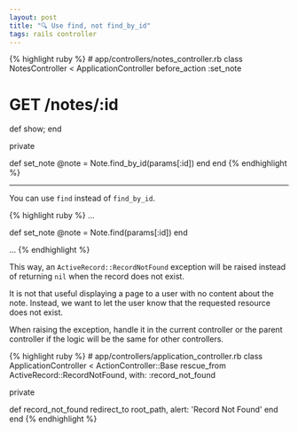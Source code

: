 ```yaml
---
layout: post
title: "🔍 Use find, not find_by_id"
tags: rails controller
---
```


<div class='red'>
{% highlight ruby %}
# app/controllers/notes_controller.rb
class NotesController < ApplicationController
  before_action :set_note

  # GET /notes/:id
  def show; end

  private

  def set_note
    @note = Note.find_by_id(params[:id])
  end
end
{% endhighlight %}
</div>

<p><hr></p>

You can use `find` instead of `find_by_id`.

<!--more-->

<div class='green'>
{% highlight ruby %}
...

def set_note
  @note = Note.find(params[:id])
end

...
{% endhighlight %}
</div>

This way, an `ActiveRecord::RecordNotFound` exception will be raised instead of returning `nil` when the record does not exist.

It is not that useful displaying a page to a user with no content about the note. Instead, we want to let the user know that the requested resource does not exist.

When raising the exception, handle it in the current controller or the parent controller if the logic will be the same for other controllers.

<div class='green'>
{% highlight ruby %}
# app/controllers/application_controller.rb
class ApplicationController < ActionController::Base
  rescue_from ActiveRecord::RecordNotFound, with: :record_not_found

  private

  def record_not_found
    redirect_to root_path, alert: 'Record Not Found'
  end
end
{% endhighlight %}
</div>
